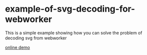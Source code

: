 # example-of-svg-decoding-for-webworker
This is a simple example showing how you can solve the problem of decoding svg from webworker

[online demo](https://olegbarabanov.github.io/example-of-svg-decoding-for-webworker/)
